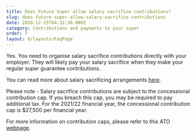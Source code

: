```yaml
---
title: Does Future Super allow salary sacrifice contributions?
slug: does-future-super-allow-salary-sacrifice-contributions
date: 2020-12-15T04:32:58.000Z
category: Contributions and payments to your super
order: 7
layout: $/layouts/FaqPage
---
```

Yes. You need to organise salary sacrifice contributions directly with your employer. They will likely pay your salary sacrifice when they make your regular super guarantee contributions.

You can read more about salary sacrificing arrangements [here](https://www.ato.gov.au/Individuals/Super/Growing-your-super/Adding-to-your-super/Salary-sacrificing-super/).

Please note - Salary sacrifice contributions are subject to the concessional contribution cap. If you breach this cap, you may be required to pay additional tax. For the 2021/22 financial year,  the  concessional contribution cap is $27,500 per financial year.

For more information on contribution caps, please refer to this ATO [webpage](https://www.ato.gov.au/Individuals/Super/In-detail/Growing-your-super/Super-contributions---too-much-can-mean-extra-tax/).